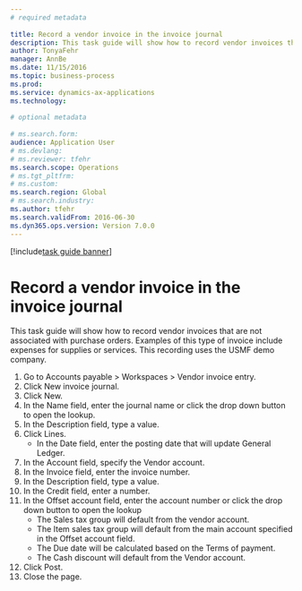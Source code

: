 ```yaml
--- 
# required metadata 
 
title: Record a vendor invoice in the invoice journal
description: This task guide will show how to record vendor invoices that are not associated with purchase orders. 
author: TonyaFehr 
manager: AnnBe 
ms.date: 11/15/2016
ms.topic: business-process 
ms.prod:  
ms.service: dynamics-ax-applications 
ms.technology:  
 
# optional metadata 
 
# ms.search.form:   
audience: Application User 
# ms.devlang:  
# ms.reviewer: tfehr 
ms.search.scope: Operations 
# ms.tgt_pltfrm:  
# ms.custom:  
ms.search.region: Global
# ms.search.industry: 
ms.author: tfehr 
ms.search.validFrom: 2016-06-30 
ms.dyn365.ops.version: Version 7.0.0 
---
```


[!include[task guide banner](.../includes/task-guide-banner.md)]

# Record a vendor invoice in the invoice journal

This task guide will show how to record vendor invoices that are not associated with purchase orders. Examples of this type of invoice include expenses for supplies or services.  This recording uses the USMF demo company.

1. Go to Accounts payable > Workspaces > Vendor invoice entry.
2. Click New invoice journal.
3. Click New.
4. In the Name field, enter the journal name or click the drop down button to open the lookup.
5. In the Description field, type a value.
6. Click Lines.
    * In the Date field, enter the posting date that will update General Ledger.  
7. In the Account field, specify the Vendor account.
8. In the Invoice field, enter the invoice number.
9. In the Description field, type a value.
10. In the Credit field, enter a number.
11. In the Offset account field, enter the account number or click the drop down button to open the lookup
    * The Sales tax group will default from the vendor account.  
    * The Item sales tax group will default from the main account specified in the Offset account field.  
    * The Due date will be calculated based on the Terms of payment.  
    * The Cash discount will default from the Vendor account.  
12. Click Post.
13. Close the page.

